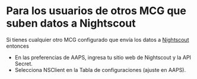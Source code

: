 # Para los usuarios de otros MCG que suben datos a Nightscout

Si tienes cualquier otro MCG configurado que envía los datos a [Nightscout](https://nightscout.github.io/) entonces

-   En las preferencias de AAPS, ingresa tu sitio web de Nightscout y la API Secret.
-   Selecciona NSClient en la Tabla de configuraciones (ajuste en AAPS).
